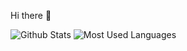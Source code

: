 Hi there 👋

![Github Stats](https://github-readme-stats.vercel.app/api?username=yuchen-lea&show_icons=true&theme=dark&count_private=true)
![Most Used Languages](https://github-readme-stats.vercel.app/api/top-langs/?username=yuchen-lea&theme=dark&layout=compact)
